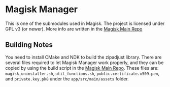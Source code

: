 # Magisk Manager
This is one of the submodules used in Magisk. The project is licensed under GPL v3 (or newer).
More info are written in the [Magisk Main Repo](https://github.com/topjohnwu/Magisk)

## Building Notes
You need to install CMake and NDK to build the zipadjust library.
There are several files required to let Magisk Manager work properly, and they can be copied by using the build script in the [Magisk Main Repo](https://github.com/topjohnwu/Magisk). These files are: `magisk_uninstaller.sh`, `util_functions.sh`, `public.certificate.x509.pem`, and `private.key.pk8` under the `app/src/main/assets` folder.
